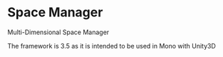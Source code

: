 Space Manager
=============

Multi-Dimensional Space Manager

The framework is 3.5 as it is intended to be used in Mono with Unity3D
